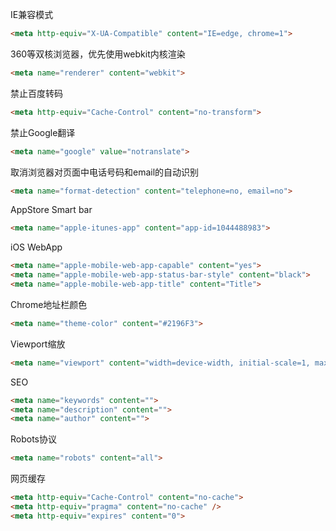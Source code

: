 IE兼容模式
```html
<meta http-equiv="X-UA-Compatible" content="IE=edge, chrome=1">
```

360等双核浏览器，优先使用webkit内核渲染
```html
<meta name="renderer" content="webkit">
```

禁止百度转码
```html
<meta http-equiv="Cache-Control" content="no-transform">
```

禁止Google翻译
```html
<meta name="google" value="notranslate">
```

取消浏览器对页面中电话号码和email的自动识别
```html
<meta name="format-detection" content="telephone=no, email=no">
```

AppStore Smart bar
```html
<meta name="apple-itunes-app" content="app-id=1044488983">
```

iOS WebApp
```html
<meta name="apple-mobile-web-app-capable" content="yes">
<meta name="apple-mobile-web-app-status-bar-style" content="black">
<meta name="apple-mobile-web-app-title" content="Title">
```

Chrome地址栏颜色
```html
<meta name="theme-color" content="#2196F3">
```

Viewport缩放
```html
<meta name="viewport" content="width=device-width, initial-scale=1, maximum-scale=1, user-scalable=no">
```

SEO
```html
<meta name="keywords" content="">
<meta name="description" content="">
<meta name="author" content="">
```
Robots协议
```html
<meta name="robots" content="all">
```

网页缓存
```html
<meta http-equiv="Cache-Control" content="no-cache">
<meta http-equiv="pragma" content="no-cache" />
<meta http-equiv="expires" content="0">
```
